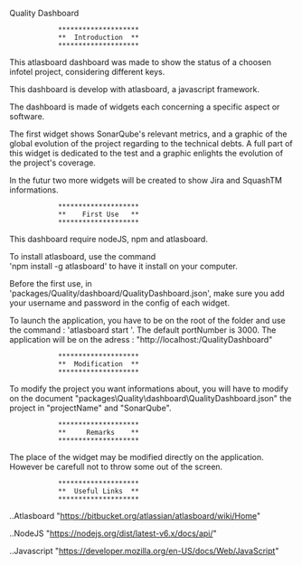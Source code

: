 Quality Dashboard

				********************
				**  Introduction  **
				********************

This atlasboard dashboard was made to show the status of a choosen infotel project, considering different keys.

This dashboard is develop with atlasboard, a javascript framework.

The dashboard is made of widgets each concerning a specific aspect or software.

The first widget shows SonarQube's relevant metrics, and a graphic of the global evolution of the project regarding to the technical debts. A full part of this widget is dedicated to the test and a graphic enlights the evolution of the project's coverage. 

In the futur two more widgets will be created to show Jira and SquashTM informations. 

				********************
				**    First Use   **
				********************

This dashboard require nodeJS, npm and atlasboard.

To install atlasboard, use the command 	
	'npm install -g atlasboard' 
to have it install on your computer.

Before the first use, in 'packages/Quality/dashboard/QualityDashboard.json', make sure you add your username and password in the config of each widget. 

To launch the application, you have to be on the root of the folder and use the command :
	'atlasboard start <portNumber>'. 
The default portNumber is 3000.
The application will be on the adress : 
	"http://localhost:<portNumber>/QualityDashboard"


				********************
				**  Modification  **
				********************

To modify the project you want informations about, you will have to modify on the document "packages\Quality\dashboard\QualityDashboard.json" the project in "projectName" and "SonarQube". 


				********************
				**     Remarks    **
				********************

The place of the widget may be modified directly on the application. However be carefull not to throw some out of the screen.

				********************
				**  Useful Links  **
				********************

..Atlasboard 
	"https://bitbucket.org/atlassian/atlasboard/wiki/Home"

..NodeJS
	"https://nodejs.org/dist/latest-v6.x/docs/api/"

..Javascript
	"https://developer.mozilla.org/en-US/docs/Web/JavaScript"
